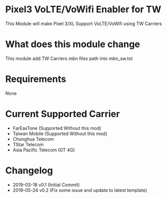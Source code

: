 # Pixel3 VoLTE/VoWifi Enabler for TW

This Module will make Pixel 3/XL Support VoLTE/VoWifi using TW Carriers

# What does this module change

This module add TW Carriers mbn files path into mbn_sw.txt

# Requirements

None

# Current Supported Carrier

* FarEasTone (Supported Without this mod)
* Taiwan Mobile (Supported Without this mod)
* Chunghua Telecom
* TStar Telecom
* Asia Pacific Telecom (GT 4G)

# Changelog

* 2019-03-18 v0.1 (Initial Commit)
* 2019-05-24 v0.2 (Fix some issue and update to latest template)